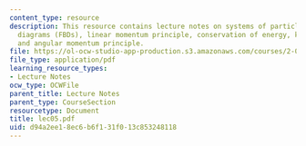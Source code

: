 ```yaml
---
content_type: resource
description: This resource contains lecture notes on systems of particles, free body
  diagrams (FBDs), linear momentum principle, conservation of energy, kinematics,
  and angular momentum principle.
file: https://ol-ocw-studio-app-production.s3.amazonaws.com/courses/2-003j-dynamics-and-control-i-spring-2007/d94a2ee18ec6b6f131f013c853248118_lec05.pdf
file_type: application/pdf
learning_resource_types:
- Lecture Notes
ocw_type: OCWFile
parent_title: Lecture Notes
parent_type: CourseSection
resourcetype: Document
title: lec05.pdf
uid: d94a2ee1-8ec6-b6f1-31f0-13c853248118
---
```

